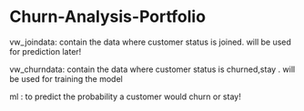 # Churn-Analysis-Portfolio



vw_joindata:
     contain the data where customer status is joined. will be used for prediction later!

vw_churndata:
    contain the data where customer status is churned,stay . will be used for training the model


ml :
    to predict the probability a customer would churn or stay!

